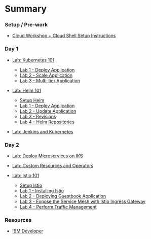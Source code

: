# Summary

<!-- Rules of SUMMARY.md are here: https://docs.gitbook.com/integrations/github/content-configuration#summary -->
<!-- All headings MUST be THREE hashmarks (###) -->
<!-- Indented bullets (4 spaces) will make the first line be a section -->

### Setup / Pre-work

* [Cloud Workshop + Cloud Shell Setup Instructions](pre-work/README.md)

### Day 1

* [Lab: Kubernetes 101](generatedContent/kube101/README.md)
    * [Lab 1 - Deploy Application](kube101/Lab1/README.md)
    * [Lab 2 - Scale Application](kube101/Lab2/README.md)
    * [Lab 3 - Multi-tier Application](generatedContent/kube101/Lab3/README.md)

* [Lab: Helm 101](generatedContent/helm101/README.md)
    * [Setup Helm](helm-setup/README.md)
    * [Lab 1 - Deploy Application](generatedContent/helm101/Lab1/README.md)
    * [Lab 2 - Update Application](generatedContent/helm101/Lab2/README.md)
    * [Lab 3 - Revisions](generatedContent/helm101/Lab3/README.md)
    * [Lab 4 - Helm Repositories](generatedContent/helm101/Lab4/README.md)

* [Lab: Jenkins and Kubernetes](generatedContent/app-modernization-cicd-lab-iks/README.md)

### Day 2

* [Lab: Deploy Microservices on IKS](generatedContent/spring-boot-microservices-on-kubernetes/README_deployment.md)

* [Lab: Custom Resources and Operators](generatedContent/kubernetes-extensions.git/README.md)

* [Lab: Istio 101](istio101/README.md)
    * [Setup Istio](istio101/setup.md)
    * [Lab 1 - Installing Istio](generatedContent/istio101/exercise-2/README.md)
    * [Lab 2 - Deploying Guestbook Application](istio101/exercise-3/README.md)
    * [Lab 3 - Expose the Service Mesh with Istio Ingress Gateway](istio101/exercise-5/README.md)
    * [Lab 4 - Perform Traffic Management](istio101/exercise-6/README.md)

### Resources

* [IBM Developer](https://developer.ibm.com)